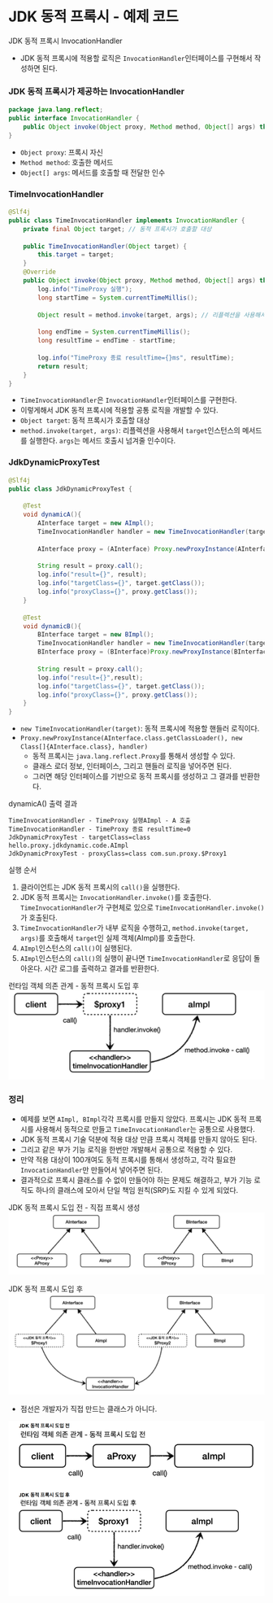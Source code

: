 # JDK 동적 프록시 - 예제 코드

JDK 동적 프록시 InvocationHandler
- JDK 동적 프록시에 적용할 로직은 ``InvocationHandler``인터페이스를 구현해서 작성하면 된다.

### JDK 동적 프록시가 제공하는 InvocationHandler

```java
package java.lang.reflect;
public interface InvocationHandler {
    public Object invoke(Object proxy, Method method, Object[] args) throws Throwable;
}
```
- ``Object proxy``: 프록시 자신
- ``Method method``: 호출한 메서드
- ``Object[] args``: 메서드를 호출할 때 전달한 인수

### TimeInvocationHandler

```java
@Slf4j
public class TimeInvocationHandler implements InvocationHandler {
    private final Object target; // 동적 프록시가 호출할 대상

    public TimeInvocationHandler(Object target) {
        this.target = target;
    }
    @Override
    public Object invoke(Object proxy, Method method, Object[] args) throws Throwable {
        log.info("TimeProxy 실행");
        long startTime = System.currentTimeMillis();

        Object result = method.invoke(target, args); // 리플렉션을 사용해서 target 인스턴스의 메서드를 실행

        long endTime = System.currentTimeMillis();
        long resultTime = endTime - startTime;

        log.info("TimeProxy 종료 resultTime={}ms", resultTime);
        return result;
    }
}
```
- ``TimeInvocationHandler``은 ``InvocationHandler``인터페이스를 구현한다.
- 이렇게해서 JDK 동적 프록시에 적용할 공통 로직을 개발할 수 있다.
- ``Object target``: 동적 프록시가 호출할 대상
- ``method.invoke(target, args)``: 리플렉션을 사용해서 ``target``인스턴스의 메서드를 실행한다. ``args``는 
  메서드 호출시 넘겨줄 인수이다.

### JdkDynamicProxyTest

```java
@Slf4j
public class JdkDynamicProxyTest {

    @Test
    void dynamicA(){
        AInterface target = new AImpl();
        TimeInvocationHandler handler = new TimeInvocationHandler(target);

        AInterface proxy = (AInterface) Proxy.newProxyInstance(AInterface.class.getClassLoader(), new Class[]{AInterface.class}, handler);

        String result = proxy.call();
        log.info("result={}", result);
        log.info("targetClass={}", target.getClass());
        log.info("proxyClass={}", proxy.getClass());
    }

    @Test
    void dynamicB(){
        BInterface target = new BImpl();
        TimeInvocationHandler handler = new TimeInvocationHandler(target);
        BInterface proxy = (BInterface)Proxy.newProxyInstance(BInterface.class.getClassLoader(), new Class[]{BInterface.class}, handler);

        String result = proxy.call();
        log.info("result={}",result);
        log.info("targetClass={}", target.getClass());
        log.info("proxyClass={}", proxy.getClass());
    }
}
```
- ``new TimeInvocationHandler(target)``: 동적 프록시에 적용할 핸들러 로직이다.
- ``Proxy.newProxyInstance(AInterface.class.getClassLoader(), new Class[]{AInterface.class}, handler)``
  - 동적 프록시는 ``java.lang.reflect.Proxy``를 통해서 생성할 수 있다.
  - 클래스 로더 정보, 인터페이스, 그리고 핸들러 로직을 넣어주면 된다. 
  - 그러면 해당 인터페이스를 기반으로 동적 프록시를 생성하고 그 결과를 반환한다.

dynamicA() 출력 결과
```text
TimeInvocationHandler - TimeProxy 실행AImpl - A 호출
TimeInvocationHandler - TimeProxy 종료 resultTime=0
JdkDynamicProxyTest - targetClass=class hello.proxy.jdkdynamic.code.AImpl
JdkDynamicProxyTest - proxyClass=class com.sun.proxy.$Proxy1
```

실행 순서
1. 클라이언트는 JDK 동적 프록시의 ``call()``을 실행한다.
2. JDK 동적 프록시는 ``InvocationHandler.invoke()``를 호출한다.
   ``TimeInvocationHandler``가 구현체로 있으로 ``TimeInvocationHandler.invoke()``가 호출된다.
3. ``TimeInvocationHandler``가 내부 로직을 수행하고, ``method.invoke(target, args)``를 호출해서 
   ``target``인 실제 객체(AImpl)를 호출한다.
4. ``AImpl``인스턴스의 ``call()``이 실행된다.
5. ``AImpl``인스턴스의 ``call()``의 실행이 끝나면 ``TimeInvocationHandler``로 응답이 돌아온다. 시간 로그를 출력하고 
   결과를 반환한다.

런타임 객체 의존 관계 - 동적 프록시 도입 후 
![1.png](Image%2F1.png)

### 정리

- 예제를 보면 ``AImpl, BImpl``각각 프록시를 만들지 않았다. 프록시는 JDK 동적 프록시를 사용해서 동적으로 만들고
  ``TimeInvocationHandler``는 공통으로 사용했다.
- JDK 동적 프록시 기술 덕분에 적용 대상 만큼 프록시 객체를 만들지 않아도 된다.
- 그리고 같은 부가 기능 로직을 한번만 개발해서 공통으로 적용할 수 있다.
- 만약 적용 대상이 100개여도 동적 프록시를 통해서 생성하고, 각각 필요한 ``InvocationHandler``만 만들어서 넣어주면 된다.
- 결과적으로 프록시 클래스를 수 없이 만들어야 하는 문제도 해결하고, 부가 기능 로직도 하나의 클래스에 모아서 단일 책임 원칙(SRP)도 
  지킬 수 있게 되었다.

JDK 동적 프록시 도입 전 - 직접 프록시 생성
![2.png](Image%2F2.png)

JDK 동적 프록시 도입 후
![3.png](Image%2F3.png)
- 점선은 개발자가 직접 만드는 클래스가 아니다.

![4.png](Image%2F4.png)